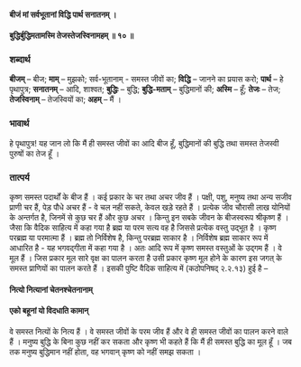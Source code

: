 #### बीजं मां सर्वभूतानां विद्धि पार्थ सनातनम् ।
#### बुद्धिर्बुद्धिमतामस्मि तेजस्तेजस्विनामहम् ॥ १० ॥

### शब्दार्थ

**बीजम्** – बीज; **माम्** – मुझको; सर्व-भूतानाम् - समस्त जीवों का; **विद्धि** – जानने का प्रयास करो; **पार्थ** – हे पृथापुत्र; **सनातनम्** – आदि, शाश्वत; **बुद्धिः** – बुद्धि; **बुद्धि-मताम्** – बुद्धिमानों की; **अस्मि** – हूँ; **तेजः** – तेज; **तेजस्विनाम्** – तेजस्वियों का; **अहम्** – मैं ।

### भावार्थ

हे पृथापुत्र! यह जान लो कि मैं ही समस्त जीवों का आदि बीज हूँ, बुद्धिमानों की बुद्धि तथा समस्त तेजस्वी पुरुषों का तेज हूँ ।

### तात्पर्य

कृष्ण समस्त पदार्थों के बीज हैं । कई प्रकार के चर तथा अचर जीव हैं । पक्षी, पशु, मनुष्य तथा अन्य सजीव प्राणी चर हैं, पेड़ पौधे अचर हैं - वे चल नहीं सकते, केवल खड़े रहते हैं । प्रत्येक जीव चौरासी लाख योनियों के अन्तर्गत है, जिनमें से कुछ चर हैं और कुछ अचर । किन्तु इन सबके जीवन के बीजस्वरूप श्रीकृष्ण हैं । जैसा कि वैदिक साहित्य में कहा गया है ब्रह्म या परम सत्य वह है जिससे प्रत्येक वस्तु उद्भूत है । कृष्ण परब्रह्म या परमात्मा हैं । ब्रह्म तो निर्विशेष है, किन्तु परब्रह्म साकार है । निर्विशेष ब्रह्म साकार रूप में आधारित है - यह भगवद्गीता में कहा गया है । अतः आदि रूप में कृष्ण समस्त वस्तुओं के उद्गम हैं । वे मूल हैं । जिस प्रकार मूल सारे वृक्ष का पालन करता है उसी प्रकार कृष्ण मूल होने के कारण इस जगत् के समस्त प्राणियों का पालन करते हैं । इसकी पुष्टि वैदिक साहित्य में (कठोपनिषद् २.२.१३) हुई है –

#### नित्यो नित्यानां चेतनश्चेतनानाम्
#### एको बहूनां यो विदधाति कामान्

वे समस्त नित्यों के नित्य हैं । वे समस्त जीवों के परम जीव हैं और वे ही समस्त जीवों का पालन करने वाले हैं । मनुष्य बुद्धि के बिना कुछ नहीं कर सकता और कृष्ण भी कहते हैं कि मैं ही समस्त बुद्धि का मूल हूँ । जब तक मनुष्य बुद्धिमान नहीं होता, वह भगवान् कृष्ण को नहीं समझ सकता ।